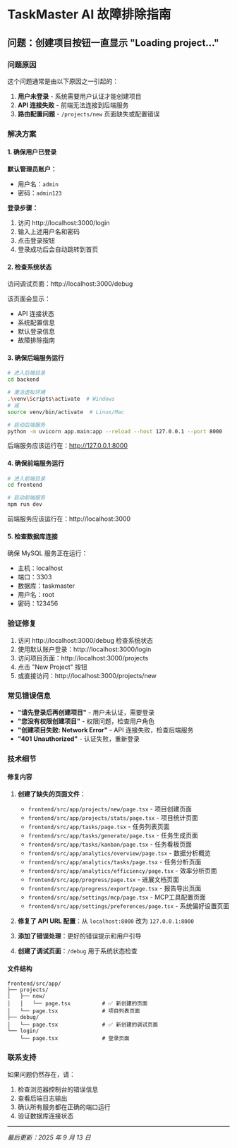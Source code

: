 # TaskMaster AI 故障排除指南

## 问题：创建项目按钮一直显示 "Loading project..."

### 问题原因

这个问题通常是由以下原因之一引起的：

1. **用户未登录** - 系统需要用户认证才能创建项目
2. **API 连接失败** - 前端无法连接到后端服务
3. **路由配置问题** - `/projects/new` 页面缺失或配置错误

### 解决方案

#### 1. 确保用户已登录

**默认管理员账户：**

- 用户名：`admin`
- 密码：`admin123`

**登录步骤：**

1. 访问 http://localhost:3000/login
2. 输入上述用户名和密码
3. 点击登录按钮
4. 登录成功后会自动跳转到首页

#### 2. 检查系统状态

访问调试页面：http://localhost:3000/debug

该页面会显示：

- API 连接状态
- 系统配置信息
- 默认登录信息
- 故障排除指南

#### 3. 确保后端服务运行

```bash
# 进入后端目录
cd backend

# 激活虚拟环境
.\venv\Scripts\activate  # Windows
# 或
source venv/bin/activate  # Linux/Mac

# 启动后端服务
python -m uvicorn app.main:app --reload --host 127.0.0.1 --port 8000
```

后端服务应该运行在：http://127.0.0.1:8000

#### 4. 确保前端服务运行

```bash
# 进入前端目录
cd frontend

# 启动前端服务
npm run dev
```

前端服务应该运行在：http://localhost:3000

#### 5. 检查数据库连接

确保 MySQL 服务正在运行：

- 主机：localhost
- 端口：3303
- 数据库：taskmaster
- 用户名：root
- 密码：123456

### 验证修复

1. 访问 http://localhost:3000/debug 检查系统状态
2. 使用默认账户登录：http://localhost:3000/login
3. 访问项目页面：http://localhost:3000/projects
4. 点击 "New Project" 按钮
5. 或直接访问：http://localhost:3000/projects/new

### 常见错误信息

- **"请先登录后再创建项目"** - 用户未认证，需要登录
- **"您没有权限创建项目"** - 权限问题，检查用户角色
- **"创建项目失败: Network Error"** - API 连接失败，检查后端服务
- **"401 Unauthorized"** - 认证失败，重新登录

### 技术细节

#### 修复内容

1. **创建了缺失的页面文件**：
   - `frontend/src/app/projects/new/page.tsx` - 项目创建页面
   - `frontend/src/app/projects/stats/page.tsx` - 项目统计页面
   - `frontend/src/app/tasks/page.tsx` - 任务列表页面
   - `frontend/src/app/tasks/generate/page.tsx` - 任务生成页面
   - `frontend/src/app/tasks/kanban/page.tsx` - 任务看板页面
   - `frontend/src/app/analytics/overview/page.tsx` - 数据分析概览
   - `frontend/src/app/analytics/tasks/page.tsx` - 任务分析页面
   - `frontend/src/app/analytics/efficiency/page.tsx` - 效率分析页面
   - `frontend/src/app/progress/page.tsx` - 进展文档页面
   - `frontend/src/app/progress/export/page.tsx` - 报告导出页面
   - `frontend/src/app/settings/mcp/page.tsx` - MCP工具配置页面
   - `frontend/src/app/settings/preferences/page.tsx` - 系统偏好设置页面

2. **修复了 API URL 配置**：从 `localhost:8000` 改为 `127.0.0.1:8000`
3. **添加了错误处理**：更好的错误提示和用户引导
4. **创建了调试页面**：`/debug` 用于系统状态检查

#### 文件结构

```
frontend/src/app/
├── projects/
│   ├── new/
│   │   └── page.tsx          # ✅ 新创建的页面
│   └── page.tsx              # 项目列表页面
├── debug/
│   └── page.tsx              # ✅ 新创建的调试页面
└── login/
    └── page.tsx              # 登录页面
```

### 联系支持

如果问题仍然存在，请：

1. 检查浏览器控制台的错误信息
2. 查看后端日志输出
3. 确认所有服务都在正确的端口运行
4. 验证数据库连接状态

---

_最后更新：2025 年 9 月 13 日_
